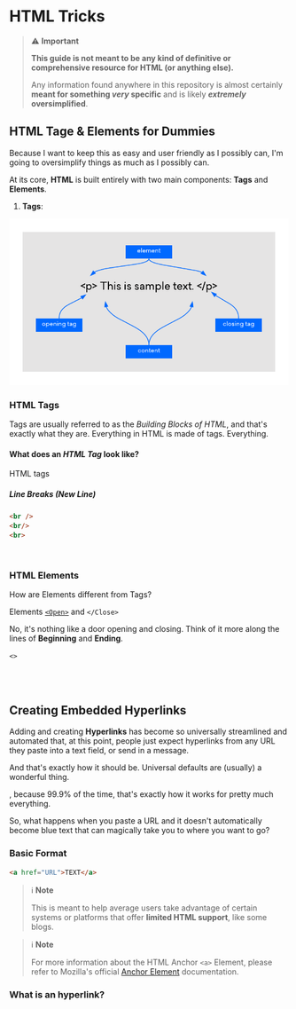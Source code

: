 # HTML Tricks

> ⚠️ __Important__
> 
> __This guide is not meant to be any kind of definitive or comprehensive resource for HTML (or anything else).__
>
> Any information found anywhere in this repository is almost certainly __meant for something *very* specific__ and is likely __*extremely* oversimplified__.

## HTML Tage & Elements for Dummies

Because I want to keep this as easy and user friendly as I possibly can, I'm going to oversimplify things as much as I possibly can.

At its core, __HTML__ is built entirely with two main components: __Tags__ and __Elements__.

1. __Tags__: 



<img src="./img/DO_Elements-Diag.png"
    alt="Simple diagram illustrating the different components of HTML Elements (image from DigitalOcean)"
/>



### HTML Tags

Tags are usually referred to as the *Building Blocks of HTML*, and that's exactly what they are. Everything in HTML is made of tags. Everything.


#### What does an *HTML Tag* look like?

HTML tags 


##### Line Breaks (New Line)
```html
<br />
<br/>
<br>
```




<br />

### HTML Elements

How are Elements different from Tags?

Elements [`<Open>`](https://) and `</Close>`



No, it's nothing like a door opening and closing. Think of it more along the lines of __Beginning__ and __Ending__.

`<>`

<br /><br />

## Creating Embedded Hyperlinks

Adding and creating __Hyperlinks__ has become so universally streamlined and automated that, at this point, people just expect hyperlinks from any URL they paste into a text field, or send in a message.


And that's exactly how it should be. Universal defaults are (usually) a wonderful thing.



, because 99.9% of the time, that's exactly how it works for pretty much everything.



So, what happens when you paste a URL and it doesn't automatically become blue text that can magically take you to where you want to go?




### Basic Format



```html
<a href="URL">TEXT</a>
```





> ℹ️ __Note__
>
> This is meant to help average users take advantage of certain systems or platforms that offer **limited HTML support**, like some blogs.

> ℹ️ __Note__
>
> For more information about the HTML Anchor `<a>` Element, please refer to Mozilla's official [Anchor Element](https://developer.mozilla.org/en-US/docs/Web/HTML/Element/a) documentation.






### What is an hyperlink?









